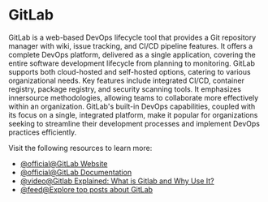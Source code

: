 # GitLab

GitLab is a web-based DevOps lifecycle tool that provides a Git repository manager with wiki, issue tracking, and CI/CD pipeline features. It offers a complete DevOps platform, delivered as a single application, covering the entire software development lifecycle from planning to monitoring. GitLab supports both cloud-hosted and self-hosted options, catering to various organizational needs. Key features include integrated CI/CD, container registry, package registry, and security scanning tools. It emphasizes innersource methodologies, allowing teams to collaborate more effectively within an organization. GitLab's built-in DevOps capabilities, coupled with its focus on a single, integrated platform, make it popular for organizations seeking to streamline their development processes and implement DevOps practices efficiently.

Visit the following resources to learn more:

- [@official@GitLab Website](https://gitlab.com/)
- [@official@GitLab Documentation](https://docs.gitlab.com/)
- [@video@Gitlab Explained: What is Gitlab and Why Use It?](https://www.youtube.com/watch?v=bnF7f1zGpo4)
- [@feed@Explore top posts about GitLab](https://app.daily.dev/tags/gitlab?ref=roadmapsh)
